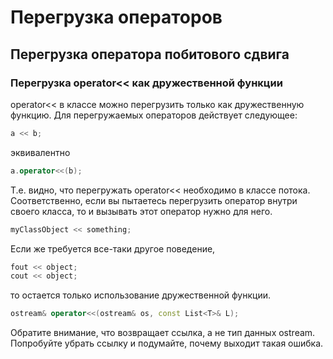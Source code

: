 # Перегрузка операторов
## Перегрузка оператора побитового сдвига
### Перегрузка operator<< как дружественной функции

operator<< в классе можно перегрузить только как дружественную функцию. Для перегружаемых операторов действует следующее:

```C++
a << b;
```
эквивалентно

```C++
a.operator<<(b);
```
Т.е. видно, что перегружать operator<< необходимо в классе потока. Соответственно, если вы пытаетесь перегрузить оператор внутри своего класса, то и вызывать этот оператор нужно для него.

```C++
myClassObject << something;
```
Если же требуется все-таки другое поведение,

```C++
fout << object;
cout << object;
```
то остается только использование дружественной функции.

```C++
ostream& operator<<(ostream& os, const List<T>& L);
```
Обратите внимание, что возвращает ссылка, а не тип данных ostream. Попробуйте убрать ссылку и подумайте, почему выходит такая ошибка.
